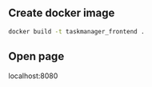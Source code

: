 ## Create docker image

```sh
docker build -t taskmanager_frontend .
```
## Open page

localhost:8080
